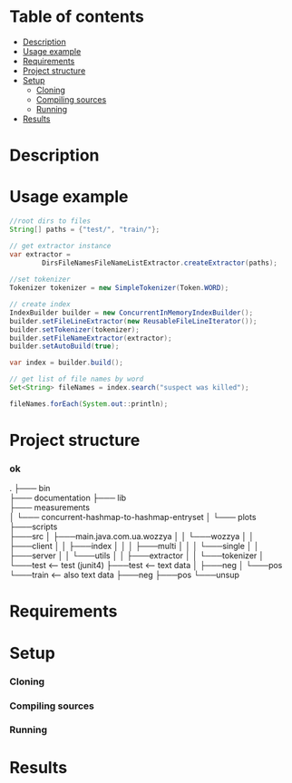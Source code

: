 # Table of contents
- [Description](#Description)
- [Usage example](#Usage-example)
- [Requirements](#Requirements)
- [Project structure](#Project-structure)
- [Setup](#Setup)
  * [Cloning](#Cloning)
  * [Compiling sources](#Compiling-sources)
  * [Running](#Running)
- [Results](#Results)

# Description

# Usage example
```java
//root dirs to files
String[] paths = {"test/", "train/"};

// get extractor instance
var extractor =
        DirsFileNamesFileNameListExtractor.createExtractor(paths);
        
//set tokenizer
Tokenizer tokenizer = new SimpleTokenizer(Token.WORD);

// create index
IndexBuilder builder = new ConcurrentInMemoryIndexBuilder();
builder.setFileLineExtractor(new ReusableFileLineIterator());
builder.setTokenizer(tokenizer);
builder.setFileNameExtractor(extractor);
builder.setAutoBuild(true);

var index = builder.build();

// get list of file names by word
Set<String> fileNames = index.search("suspect was killed");

fileNames.forEach(System.out::println);
```

# Project structure
### ok
  .
  ├─── bin      
  ├─── documentation
  ├─── lib     
  ├─── measurements    
  │   └─── concurrent-hashmap-to-hashmap-entryset
  │       └─── plots
  ├───scripts  
  ├───src
  │   ├───main.java.com.ua.wozzya
  │   │                         └───wozzya
  │   │                             ├───client
  │   │                             ├───index
  │   │                             │   ├───multi
  │   │                             │   └───single
  │   │                             ├───server
  │   │                             └───utils
  │   │                                 ├───extractor
  │   │                                 └───tokenizer
  │   └───test  <-- test (junit4)
  ├───test  <-- text data 
  │   ├───neg
  │   └───pos
  └───train <-- also text data
      ├───neg
      ├───pos
      └───unsup

# Requirements

# Setup

### Cloning

### Compiling sources

### Running

# Results
